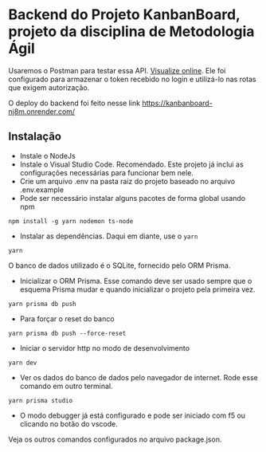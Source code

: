 # Backend do Projeto KanbanBoard, projeto da disciplina de Metodologia Ágil

Usaremos o Postman para testar essa API. [Visualize online](https://www.postman.com/hovet-api/workspace/kanban/request/15002403-7bcf34d0-a9b7-476d-9740-24f185b1e101). Ele foi configurado para armazenar o token recebido no login e utilizá-lo nas rotas que exigem autorização.

O deploy do backend foi feito nesse link https://kanbanboard-nj8m.onrender.com/

## Instalação

- Instale o NodeJs
- Instale o Visual Studio Code. Recomendado. Este projeto já inclui as configurações necessárias para funcionar bem nele.
- Crie um arquivo .env na pasta raiz do projeto baseado no arquivo .env.example
- Pode ser necessário instalar alguns pacotes de forma global usando npm

```terminal
npm install -g yarn nodemon ts-node
```

- Instalar as dependências. Daqui em diante, use o ``yarn``

```terminal
yarn
```

O banco de dados utilizado é o SQLite, fornecido pelo ORM Prisma.

- Inicializar o ORM Prisma. Esse comando deve ser usado sempre que o esquema Prisma mudar e quando inicializar o projeto pela primeira vez.

```terminal
yarn prisma db push

```

- Para forçar o reset do banco

```terminal
yarn prisma db push --force-reset
```

- Iniciar o servidor http no modo de desenvolvimento

```terminal
yarn dev
```

- Ver os dados do banco de dados pelo navegador de internet. Rode esse comando em outro terminal.

```terminal
yarn prisma studio
```

- O modo debugger já está configurado e pode ser iniciado com f5 ou clicando no botão do vscode.

Veja os outros comandos configurados no arquivo package.json.
